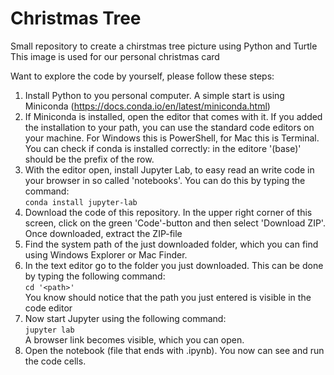 # Christmas Tree

Small repository to create a chirstmas tree picture using Python and Turtle
This image is used for our personal christmas card

Want to explore the code by yourself, please follow these steps:
1. Install Python to you personal computer. A simple start is using Miniconda (https://docs.conda.io/en/latest/miniconda.html)
2. If Miniconda is installed, open the editor that comes with it. If you added the installation to your path, you can use the standard code editors on your machine. For Windows this is PowerShell, for Mac this is Terminal. You can check if conda is installed correctly: in the editore '(base)' should be the prefix of the row.
3. With the editor open, install Jupyter Lab, to easy read an write code in your browser in so called 'notebooks'. You can do this by typing the command: <br>
   `conda install jupyter-lab` 
4. Download the code of this repository. In the upper right corner of this screen, click on the green 'Code'-button and then select 'Download ZIP'. <br>
   Once downloaded, extract the ZIP-file
5. Find the system path of the just downloaded folder, which you can find using Windows Explorer or Mac Finder.
6. In the text editor go to the folder you just downloaded. This can be done by typing the following command: <br>
   `cd '<path>'` <br>
   You know should notice that the path you just entered is visible in the code editor
7. Now start Jupyter using the following command: <br>
   `jupyter lab` <br>
   A browser link becomes visible, which you can open.
8. Open the notebook (file that ends with .ipynb). You now can see and run the code cells. 

   
